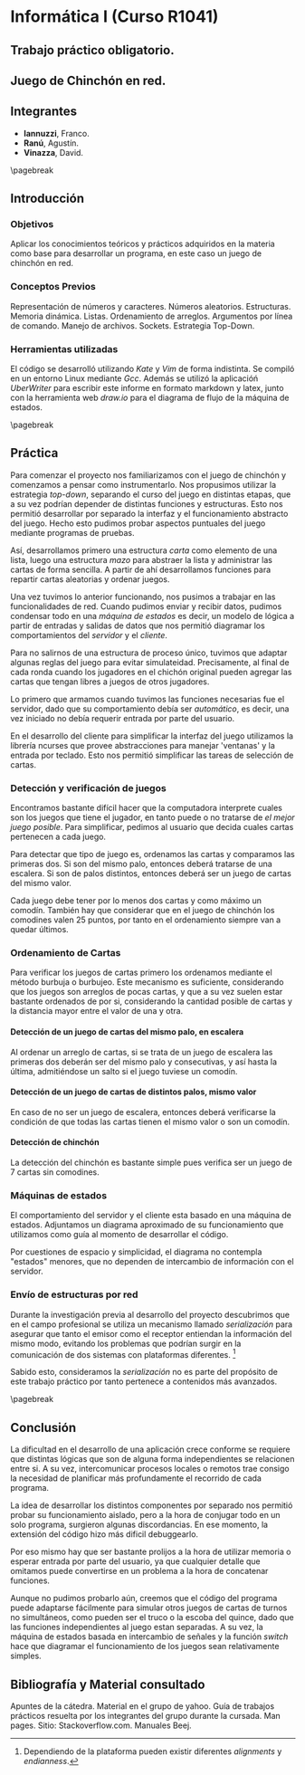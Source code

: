 # **Informática I** (Curso R1041)
## Trabajo práctico obligatorio.
## Juego de Chinchón en red.

## Integrantes 
* **Iannuzzi**, Franco. 
* **Ranú**, Agustín. 
* **Vinazza**, David.

\pagebreak

## Introducción

### Objetivos

Aplicar los conocimientos teóricos y prácticos adquiridos en la materia como base para desarrollar un programa, en este caso un juego de chinchón en red.

### Conceptos Previos

Representación de números y caracteres. Números aleatorios. Estructuras. Memoria dinámica. Listas. Ordenamiento de arreglos. Argumentos por línea de comando. Manejo de archivos. Sockets. Estrategia Top-Down.

### Herramientas utilizadas

El código se desarrolló utilizando *Kate* y *Vim* de forma indistinta. Se compiló en un entorno Linux mediante *Gcc*. Además se utilizó la aplicacióń *UberWriter* para escribir este informe en formato markdown y latex, junto con la herramienta web *draw.io* para el diagrama de flujo de la máquina de estados.

\pagebreak

## Práctica

Para comenzar el proyecto nos familiarizamos con el juego de chinchón y comenzamos a pensar como instrumentarlo. Nos propusimos utilizar la estrategia *top-down*, separando el curso del juego en distintas etapas, que a su vez podrían depender de distintas funciones y estructuras. Esto nos permitió desarrollar por separado la interfaz y el funcionamiento abstracto del juego. Hecho esto pudimos probar aspectos puntuales del juego mediante programas de pruebas.

Así, desarrollamos primero una estructura *carta* como elemento de una lista, luego una estructura *mazo* para abstraer la lista y administrar las cartas de forma sencilla. A partir de ahí desarrollamos funciones para repartir cartas aleatorias y ordenar juegos.

Una vez tuvimos lo anterior funcionando, nos pusimos a trabajar en las funcionalidades de red. Cuando pudimos enviar y recibir datos, pudimos condensar todo en una *máquina de estados* es decir, un modelo de lógica a partir de entradas y salidas de datos que nos permitió diagramar los comportamientos del *servidor* y el *cliente*.

Para no salirnos de una estructura de proceso único, tuvimos que adaptar algunas reglas del juego para evitar simulateidad. Precisamente, al final de cada ronda cuando los jugadores en el chichón original pueden agregar las cartas que tengan libres a juegos de otros jugadores.

Lo primero que armamos cuando tuvimos las funciones necesarias fue el servidor, dado que su comportamiento debía ser *automático*, es decir, una vez iniciado no debía requerir entrada por parte del usuario.

En el desarrollo del cliente para simplificar la interfaz del juego utilizamos la librería ncurses que provee abstracciones para manejar 'ventanas' y la entrada por teclado. Esto nos permitió simplificar las tareas de selección de cartas.

### Detección y verificación de juegos

Encontramos bastante difícil hacer que la computadora interprete cuales son los juegos que tiene el jugador, en tanto puede o no tratarse de *el mejor juego posible*. Para simplificar, pedimos al usuario que decida cuales cartas pertenecen a cada juego.

Para detectar que tipo de juego es, ordenamos las cartas y comparamos las primeras dos. Si son del mismo palo, entonces deberá tratarse de una escalera. Si son de palos distintos, entonces deberá ser un juego de cartas del mismo valor.

Cada juego debe tener por lo menos dos cartas y como máximo un comodín. También hay que considerar que en el juego de chinchón los comodines valen 25 puntos, por tanto en el ordenamiento siempre van a quedar últimos.

### Ordenamiento de Cartas

Para verificar los juegos de cartas primero los ordenamos mediante el método burbuja o burbujeo. Este mecanismo es suficiente, considerando que los juegos son arreglos de pocas cartas, y que a su vez suelen estar bastante ordenados de por si, considerando la cantidad posible de cartas y la distancia mayor entre el valor de una y otra.

#### Detección de un juego de cartas del mismo palo, en escalera

Al ordenar un arreglo de cartas, si se trata de un juego de escalera las primeras dos deberán ser del mismo palo y consecutivas, y así hasta la última, admitiéndose un salto si el juego tuviese un comodín.

#### Detección de un juego de cartas de distintos palos, mismo valor

En caso de no ser un juego de escalera, entonces deberá verificarse la condición de que todas las cartas tienen el mismo valor o son un comodín.

#### Detección de chinchón

La detección del chinchón es bastante simple pues verifica ser un juego de 7 cartas sin comodines.

### Máquinas de estados

El comportamiento del servidor y el cliente esta basado en una máquina de estados. Adjuntamos un diagrama aproximado de su funcionamiento que utilizamos como guía al momento de desarrollar el código.

Por cuestiones de espacio y simplicidad, el diagrama no contempla "estados" menores, que no dependen de intercambio de información con el servidor.

### Envío de estructuras por red

Durante la investigación previa al desarrollo del proyecto descubrimos que en el campo profesional se utiliza un mecanismo llamado *serialización* para asegurar que tanto el emisor como el receptor entiendan la información del mismo modo, evitando los problemas que podrían surgir en la comunicación de dos sistemas con plataformas diferentes. [^1]

Sabido esto, consideramos la *serialización* no es parte del propósito de este trabajo práctico por tanto pertenece a contenidos más avanzados. 

[^1]: Dependiendo de la plataforma pueden existir diferentes *alignments* y *endianness*.

\pagebreak 

## Conclusión

La dificultad en el desarrollo de una aplicación crece conforme se requiere que distintas lógicas que son de alguna forma independientes se relacionen entre si. A su vez, intercomunicar procesos locales o remotos trae consigo la necesidad de planificar más profundamente el recorrido de cada programa.

La idea de desarrollar los distintos componentes por separado nos permitió probar su funcionamiento aislado, pero a la hora de conjugar todo en un solo programa, surgieron algunas discordancias. En ese momento, la extensión del código hizo más dificil debuggearlo.

Por eso mismo hay que ser bastante prolijos a la hora de utilizar memoria o esperar entrada por parte del usuario, ya que cualquier detalle que omitamos puede convertirse en un problema a la hora de concatenar funciones.

Aunque no pudimos probarlo aún, creemos que el código del programa puede adaptarse fácilmente para simular otros juegos de cartas de turnos no simultáneos, como pueden ser el truco o la escoba del quince, dado que las funciones independientes al juego estan separadas. A su vez, la máquina de estados basada en intercambio de señales y la función *switch* hace que diagramar el funcionamiento de los juegos sean relativamente simples.

## Bibliografía y Material consultado

Apuntes de la cátedra. Material en el grupo de yahoo. Guía de trabajos prácticos resuelta por los integrantes del grupo durante la cursada. Man pages. Sitio: Stackoverflow.com. Manuales Beej.